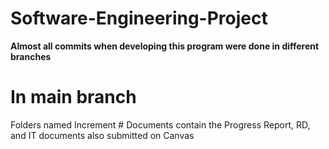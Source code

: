 # Software-Engineering-Project

**Almost all commits when developing this program were done in different branches**

# In main branch
Folders named Increment # Documents contain the Progress Report, RD, and IT documents also submitted on Canvas
